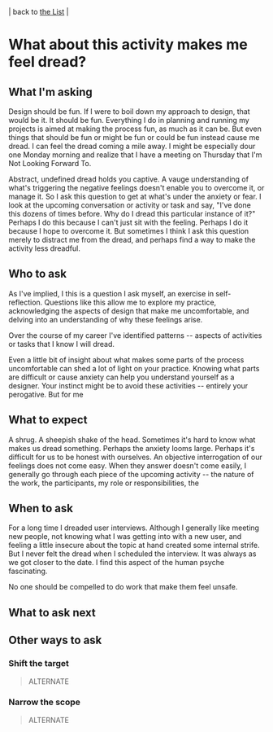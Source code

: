 | back to [the List](index.md) |

# What about this activity makes me feel dread?
## What I'm asking
Design should be fun. If I were to boil down my approach to design, that would be it. It should be fun. Everything I do in planning and running my projects is aimed at making the process fun, as much as it can be. But even things that should be fun or might be fun or could be fun instead cause me dread. I can feel the dread coming a mile away. I might be especially dour one Monday morning and realize that I have a meeting on Thursday that I'm Not Looking Forward To.

Abstract, undefined dread holds you captive. A vauge understanding of what's triggering the negative feelings doesn't enable you to overcome it, or manage it. So I ask this question to get at what's under the anxiety or fear. I look at the upcoming conversation or activity or task and say, "I've done this dozens of times before. Why do I dread this particular instance of it?" Perhaps I do this because I can't just sit with the feeling. Perhaps I do it because I hope to overcome it. But sometimes I think I ask this question merely to distract me from the dread, and perhaps find a way to make the activity less dreadful.

## Who to ask
As I've implied, I this is a question I ask myself, an exercise in self-reflection. Questions like this allow me to explore my practice, acknowledging the aspects of design that make me uncomfortable, and delving into an understanding of why these feelings arise.

Over the course of my career I've identified patterns -- aspects of activities or tasks that I know I will dread. 

Even a little bit of insight about what makes some parts of the process uncomfortable can shed a lot of light on your practice. Knowing what parts are difficult or cause anxiety can help you understand yourself as a designer. Your instinct might be to avoid these activities -- entirely your perogative. But for me

## What to expect
A shrug. A sheepish shake of the head. Sometimes it's hard to know what makes us dread something. Perhaps the anxiety looms large. Perhaps it's difficult for us to be honest with ourselves. An objective interrogation of our feelings does not come easy. When they answer doesn't come easily, I generally go through each piece of the upcoming activity -- the nature of the work, the participants, my role or responsibilities, the

## When to ask
For a long time I dreaded user interviews. Although I generally like meeting new people, not knowing what I was getting into with a new user, and feeling a little insecure about the topic at hand created some internal strife. But I never felt the dread when I scheduled the interview. It was always as we got closer to the date. I find this aspect of the human psyche fascinating.

No one should be compelled to do work that make them feel unsafe.

## What to ask next

## Other ways to ask
### Shift the target
> ALTERNATE



### Narrow the scope
> ALTERNATE

